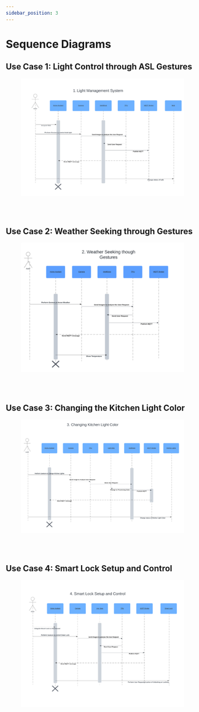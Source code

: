 ```yaml
---
sidebar_position: 3
---
```


# Sequence Diagrams

## Use Case 1: Light Control through ASL Gestures

<Figure caption={"Use Case 1. Light Control through ASL Gestures"}>

![Light Managment System](../../static/img/LightManagementSystem.png)

</Figure>  
<br>
<br>


## Use Case 2: Weather Seeking through Gestures

<Figure caption={"Use Case 2. Weather Seeking through Gestures"}>

![Weather Seeking through Gestures](../../static/img/WeatherSeekingthroughGestures.png)

</Figure>
<br>
<br>


## Use Case 3: Changing the Kitchen Light Color

<Figure caption={"Use Case 3. Changing the Kitchen Light Color"}>

![Changing the Kitchen Light Color](../../static/img/ChangingKitchenLightColor.png)

</Figure>
<br>
<br>


## Use Case 4: Smart Lock Setup and Control

<Figure caption={"Use Case 4. Smart lock setup and control"}>

![Smart Lock Setup and Control](../../static/img/Smartlocksetupandcontrol.png)

</Figure>
<br>
<br>












